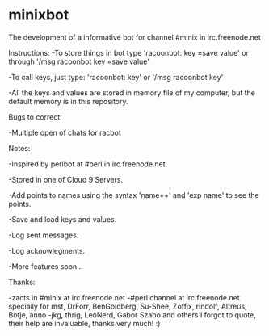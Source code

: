 minixbot
========

The development of a informative bot for channel #minix in irc.freenode.net

Instructions:
-To store things in bot type 'racoonbot: key =save value' or through '/msg racoonbot key =save value'

-To call keys, just type: 'racoonbot: key' or '/msg racoonbot key'

-All the keys and values are stored in memory file of my computer, but the default memory is in this repository.


Bugs to correct:

-Multiple open of chats for racbot

Notes:

-Inspired by perlbot at #perl in irc.freenode.net.

-Stored in one of Cloud 9 Servers.

-Add points to names using the syntax 'name++' and 'exp name' to see the points.

-Save and load keys and values.

-Log sent messages.

-Log acknowlegments.

-More features soon...

Thanks:

-zacts in #minix at irc.freenode.net
-#perl channel at irc.freenode.net specially for mst, DrForr, BenGoldberg, Su-Shee, Zoffix, rindolf, Altreus, Botje, anno
-jkg, thrig, LeoNerd, Gabor Szabo and others I forgot to quote, their help are invaluable, thanks very much! :)
